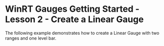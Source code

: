 # WinRT Gauges Getting Started - Lesson 2 - Create a Linear Gauge


<p>The following example demonstrates how to create a Linear Gauge with two ranges and one level bar.</p>

<br/>


